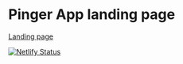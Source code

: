 # Pinger App landing page

[Landing page](https://pinger.group)

[![Netlify Status](https://api.netlify.com/api/v1/badges/a8e70c30-b2d2-43a1-b0e5-123ea4507532/deploy-status)](https://app.netlify.com/sites/ping-app/deploys)
